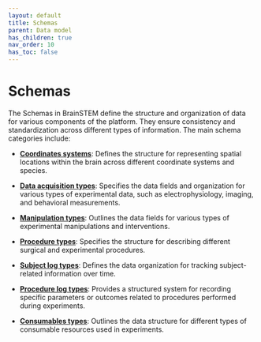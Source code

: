 ```yaml
---
layout: default
title: Schemas
parent: Data model
has_children: true
nav_order: 10
has_toc: false
---
```


# Schemas

The Schemas in BrainSTEM define the structure and organization of data for various components of the platform. They ensure consistency and standardization across different types of information. The main schema categories include:

- [**Coordinates systems**]({{site.baseurl}}/datamodel/schemas/coordinates): Defines the structure for representing spatial locations within the brain across different coordinate systems and species.

- [**Data acquisition types**]({{site.baseurl}}/datamodel/schemas/dataacquisition): Specifies the data fields and organization for various types of experimental data, such as electrophysiology, imaging, and behavioral measurements.

- [**Manipulation types**]({{site.baseurl}}/datamodel/schemas/manipulation): Outlines the data fields for various types of experimental manipulations and interventions.

- [**Procedure types**]({{site.baseurl}}/datamodel/schemas/procedure): Specifies the structure for describing different surgical and experimental procedures.

- [**Subject log types**]({{site.baseurl}}/datamodel/schemas/subjectlog): Defines the data organization for tracking subject-related information over time.

- [**Procedure log types**]({{site.baseurl}}/datamodel/schemas/procedurelog): Provides a structured system for recording specific parameters or outcomes related to procedures performed during experiments.

- [**Consumables types**]({{site.baseurl}}/datamodel/schemas/consumable): Outlines the data structure for different types of consumable resources used in experiments.